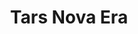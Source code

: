 ---
title: Tars Nova Era
emoji: 🚀
colorFrom: blue
colorTo: pink
sdk: docker
sdk_version: "1.0"
app_file: backend/app.py
pinned: true
---